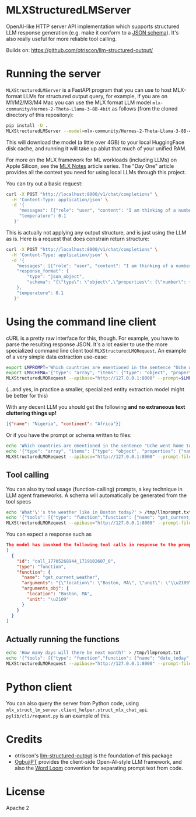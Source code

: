 # MLXStructuredLMServer

OpenAI-like HTTP server API implementation which supports structured LLM response generation (e.g. make it conform to a [JSON schema](https://json-schema.org/)). It's also really useful for more reliable tool calling.

Builds on: https://github.com/otriscon/llm-structured-output/

# Running the server

`MLXStructuredLMServer` is a FastAPI program that you can use to host MLX-format LLMs for structured output query, for example, if you are on M1/M2/M3/M4 Mac you can use the MLX format LLM model `mlx-community/Hermes-2-Theta-Llama-3-8B-4bit` as follows (from the cloned directory of this repository):

```sh
pip install -U .
MLXStructuredLMServer --model=mlx-community/Hermes-2-Theta-Llama-3-8B-4bit
```

This will download the model (a little over 4GB) to your local HuggingFace disk cache, and running it will take up ablut that much of your unified RAM.

For more on the MLX framework for ML workloads (including LLMs) on Apple Silicon, see the [MLX Notes](https://github.com/uogbuji/mlx-notes) article series. The "Day One" article provides all the context you need for using local LLMs through this project.

You can try out a basic request:

```sh
curl -X POST "http://localhost:8000/v1/chat/completions" \
  -H 'Content-Type: application/json' \
  -d '{
     "messages": [{"role": "user", "content": "I am thinking of a number between 1 and 10. Guess what it is."}],
     "temperature": 0.1
   }'
```

This is actually not applying any output structure, and is just using the LLM as is. Here is a request that does constrain return structure:

```sh
curl -X POST "http://localhost:8000/v1/chat/completions" \
  -H 'Content-Type: application/json' \
  -d '{
    "messages": [{"role": "user", "content": "I am thinking of a number between 1 and 10. Guess what it is."}],
    "response_format": {
        "type": "json_object",
        "schema": "{\"type\": \"object\",\"properties\": {\"number\": {\"type\": \"number\"}}}"
    },
    "temperature": 0.1
   }'
```


# Using the command line client

cURL is a pretty raw interface for this, though. For example, you have to parse the resulting response JSON. It's a lot easier to use the more specialized command line client tool `MLXStructuredLMQRequest`. An example of a very simple data extraction use-case:

```sh
export LMPROMPT='Which countries are ementioned in the sentence "Uche went home to Nigeria for the hols"? Your answer should be only JSON, according to this schema: {json_schema}'
export LMSCHEMA='{"type": "array", "items": {"type": "object", "properties": {"name": {"type": "string"}, "continent": {"type": "string"}}}}'
MLXStructuredLMQRequest --apibase="http://127.0.0.1:8000" --prompt=$LMPROMPT --schema=$LMSCHEMA
```

(…and yes, in practice a smaller, specialized entity extraction model might be better for this)

With any decent LLM you should get the following **and no extraneous text cluttering things up!**

```json
[{"name": "Nigeria", "continent": "Africa"}]
```

Or if you have the prompt or schema written to files:

```sh
echo 'Which countries are ementioned in the sentence "Uche went home to Nigeria for the hols"? Your answer should be only JSON, according to this schema: {json_schema}' > /tmp/llmprompt.txt
echo '{"type": "array", "items": {"type": "object", "properties": {"name": {"type": "string"}, "continent": {"type": "string"}}}}' > /tmp/countries.schema.json
MLXStructuredLMQRequest --apibase="http://127.0.0.1:8000" --prompt-file=/tmp/llmprompt.txt --schema-file=/tmp/countries.schema.json
```

## Tool calling

You can also try tool usage (function-calling) prompts, a key technique in LLM agent frameworks. A schema will automatically be generated from the tool specs

```sh
echo 'What'\''s the weather like in Boston today?' > /tmp/llmprompt.txt
echo '{"tools": [{"type": "function","function": {"name": "get_current_weather","description": "Get the current weather in a given location","parameters": {"type": "object","properties": {"location": {"type": "string","description": "City and state, e.g. San Francisco, CA"},"unit": {"type": "string","enum": ["℃","℉"]}},"required": ["location"]}}}], "tool_choice": "auto"}' > /tmp/toolspec.json
MLXStructuredLMQRequest --apibase="http://127.0.0.1:8000" --prompt-file=/tmp/llmprompt.txt --tools-file=/tmp/toolspec.json
```

You can expect a response such as

```json
The model has invoked the following tool calls in response to the prompt:
[
  {
    "id": "call_17705268944_1719102607_0",
    "type": "function",
    "function": {
      "name": "get_current_weather",
      "arguments": "{\"location\": \"Boston, MA\", \"unit\": \"\\u2109\"}",
      "arguments_obj": {
        "location": "Boston, MA",
        "unit": "\u2109"
      }
    }
  }
]
```

## Actually running the functions

```sh
echo 'How many days will there be next month?' > /tmp/llmprompt.txt
echo '{"tools": [{"type": "function","function": {"name": "date_today","description": "Get the current date in computer-friendly format","parameters": {"type": "object"},"pyfunc": "datetime|datetime.today"}}], "tool_choice": "auto"}' > /tmp/toolspec.json
MLXStructuredLMQRequest --apibase="http://127.0.0.1:8000" --prompt-file=/tmp/llmprompt.txt --tools-file=/tmp/toolspec.json --toolmod=datetime
```



# Python client

You can also query the server from Python code, using `mlx_struct_lm_server.client_helper.struct_mlx_chat_api`. `pylib/cli/request.py` is an example of this.

# Credits

* otriscon's [llm-structured-output](https://github.com/otriscon/llm-structured-output/) is the foundation of this package
* [OgbujiPT](https://github.com/OoriData/OgbujiPT) provides the client-side Open-AI-style LLM framework, and also the [Word Loom](https://github.com/OoriData/OgbujiPT/wiki/Word-Loom:-A-format-for-managing-language-for-AI-LLMs-(including-prompts)) convention for separating prompt text from code.

# License

Apache 2

